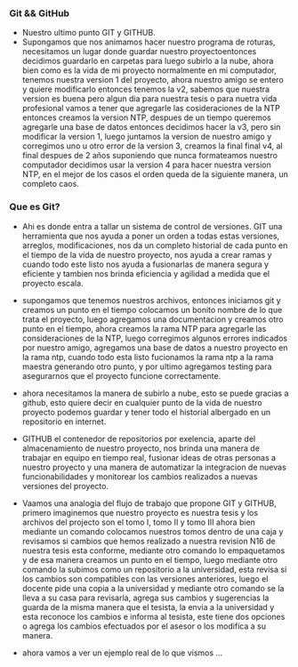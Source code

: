 ### Git && GitHub
- Nuestro ultimo punto GIT y GITHUB.
- Supongamos que nos animamos hacer nuestro programa de roturas, necesitamos un lugar donde guardar nuestro proyectoentonces decidimos guardarlo en carpetas para luego subirlo a la nube, ahora bien como es la vida de mi proyecto normalmente en mi computador, tenemos nuestra version 1 del proyecto, ahora nuestro amigo se entero y quiere modificarlo entonces tenemos la v2, sabemos que nuestra version es buena pero algun dia para nuestra tesis o para nuetra vida profesional vamos a tener que agregarle las cosideraciones de la NTP entonces creamos la version NTP, despues de un tiempo queremos agregarle una base de datos entonces decidimos hacer la v3, pero sin modificar la version 1, luego juntamos la version de nuestro amigo y corregimos uno u otro error de la version 3, creamos la final final v4, al final despues de 2 años suponiendo que nunca formateamos nuestro computador decidimos usar la version 4 para hacer nuestra version NTP, en el mejor de los casos el orden queda de la siguiente manera, un completo caos.

### Que es Git?
- Ahi es donde entra a tallar un sistema de control de versiones. GIT una herramienta que nos ayuda a poner un orden a todas estas versiones, arreglos, modificaciones, nos da un completo historial de cada punto en el tiempo de la vida de nuestro proyecto, nos ayuda a crear ramas y cuando todo este listo nos ayuda a fusionarlas de manera segura y eficiente y tambien nos brinda eficiencia y agilidad a medida que el proyecto escala.

- supongamos que tenemos nuestros archivos, entonces iniciamos git y creamos un punto en el tiempo colocamos un bonito nombre de lo que trata el proyecto, luego agregamos una documentacion y creamos otro punto en el tiempo, ahora creamos la rama NTP para agregarle las consideraciones de la NTP, luego corregimos algunos errores indicados por nuestro amigo, agregamos una base de datos a nuestro proyecto en la rama ntp, cuando todo esta listo fucionamos la rama ntp a la rama maestra generando otro punto, y por ultimo agregamos testing para asegurarnos que el proyecto funcione correctamente.
- ahora necesitamos la manera de subirlo a nube, esto se puede gracias a github, esto quiere decir en cualquier punto de la vida de nuestro proyecto podemos guardar y tener todo el historial albergado en un repositorio en internet.

- GITHUB el contenedor de repositorios por exelencia, aparte del almacenamiento de nuestro proyecto, nos brinda una manera de trabajar en equipo en tiempo real, fusionar ideas de otras personas a nuestro proyecto y una manera de automatizar la integracion de nuevas funcionabilidades y monitorear los cambios realizados a nuevas versiones del proyecto.

- Vaamos una analogia del flujo de trabajo que propone GIT y GITHUB, primero imaginemos que nuestro proyecto es nuestra tesis y los archivos del projecto son el tomo I, tomo II y tomo III ahora bien mediante un comando colocamos nuestros tomos dentro de una caja y revisamos si cambios que hemos realizado a nuestra revision N16 de nuestra tesis esta conforme, mediante otro comando lo empaquetamos y de esa manera creamos un punto en el tiempo, luego mediante otro comando la subimos como un repositorio a la universidad, esta revisa si los cambios son compatibles con las versiones anteriores, luego el docente pide una copia a la universidad y mediante otro comando se la lleva a su casa para revisarla, agrega sus cambios y sugerencias la guarda de la misma manera que el tesista, la envia a la universidad y esta reconoce los cambios e informa al tesista, este tiene dos opciones o agrega los cambios efectuados por el asesor o los modifica a su manera.

- ahora vamos a ver un ejemplo real de lo que vismos ...

